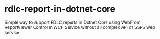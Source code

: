 # rdlc-report-in-dotnet-core
Simple way to support RDLC reports in Dotnet Core using WebFrom ReportViewer Control in WCF Service without all complex API of SSRS web service
